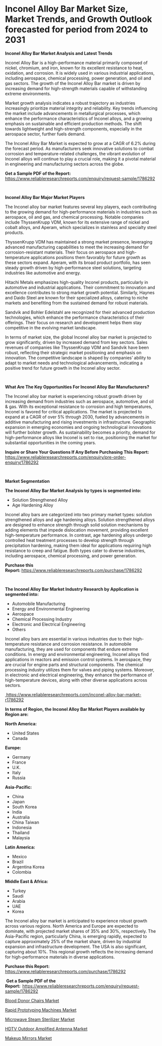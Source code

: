 <p><h1>Inconel Alloy Bar Market Size, Market Trends, and Growth Outlook forecasted for period from 2024 to 2031</h1></p><p><strong>Inconel Alloy Bar Market Analysis and Latest Trends</strong></p>
<p><p>Inconel Alloy Bar is a high-performance material primarily composed of nickel, chromium, and iron, known for its excellent resistance to heat, oxidation, and corrosion. It is widely used in various industrial applications, including aerospace, chemical processing, power generation, and oil and gas sectors. The growth of the Inconel Alloy Bar market is driven by increasing demand for high-strength materials capable of withstanding extreme environments.</p><p>Market growth analysis indicates a robust trajectory as industries increasingly prioritize material integrity and reliability. Key trends influencing the market include advancements in metallurgical processes, which enhance the performance characteristics of Inconel alloys, and a growing emphasis on sustainable and efficient production methods. The shift towards lightweight and high-strength components, especially in the aerospace sector, further fuels demand. </p><p>The Inconel Alloy Bar Market is expected to grow at a CAGR of 6.2% during the forecast period. As manufacturers seek innovative solutions to combat corrosion and temperature-related challenges, the vibrant evolution of Inconel alloys will continue to play a crucial role, making it a pivotal material in engineering and manufacturing sectors across the globe.</p></p>
<p><strong>Get a Sample PDF of the Report:&nbsp;</strong> <a href="https://www.reliableresearchreports.com/enquiry/request-sample/1786292?utm_campaign=1289&utm_medium=2&utm_source=Github&utm_content=ia&utm_term=09102024&utm_id=inconel-alloy-bar">https://www.reliableresearchreports.com/enquiry/request-sample/1786292</a></p>
<p>&nbsp;</p>
<p><strong>Inconel Alloy Bar Major Market Players</strong></p>
<p><p>The Inconel alloy bar market features several key players, each contributing to the growing demand for high-performance materials in industries such as aerospace, oil and gas, and chemical processing. Notable companies include ThyssenKrupp VDM, known for its extensive range of nickel and cobalt alloys, and Aperam, which specializes in stainless and specialty steel products.</p><p>ThyssenKrupp VDM has maintained a strong market presence, leveraging advanced manufacturing capabilities to meet the increasing demand for corrosion-resistant materials. Their focus on aerospace and high-temperature applications positions them favorably for future growth as these sectors expand. Aperam, with its broad product portfolio, has seen steady growth driven by high-performance steel solutions, targeting industries like automotive and energy.</p><p>Hitachi Metals emphasizes high-quality Inconel products, particularly in automotive and industrial applications. Their commitment to innovation and excellence contributes to strong market growth potential. Similarly, Haynes and Daido Steel are known for their specialized alloys, catering to niche markets and benefiting from the sustained demand for robust materials.</p><p>Sandvik and Bohler Edelstahl are recognized for their advanced production technologies, which enhance the performance characteristics of their offerings. Their focus on research and development helps them stay competitive in the evolving market landscape.</p><p>In terms of market size, the global Inconel alloy bar market is projected to grow significantly, driven by increased demand from key sectors. Sales revenues of companies like ThyssenKrupp VDM and Sandvik have been robust, reflecting their strategic market positioning and emphasis on innovation. The competitive landscape is shaped by companies’ ability to adapt to market needs and technological advancements, indicating a positive trend for future growth in the Inconel alloy sector.</p></p>
<p>&nbsp;</p>
<p><strong>What Are The Key Opportunities For Inconel Alloy Bar Manufacturers?</strong></p>
<p><p>The Inconel alloy bar market is experiencing robust growth driven by increasing demand from industries such as aerospace, automotive, and oil & gas. With its exceptional resistance to corrosion and high temperatures, Inconel is favored for critical applications. The market is projected to expand at a CAGR of over 5% through 2030, fueled by advancements in additive manufacturing and rising investments in infrastructure. Geographic expansion in emerging economies and ongoing technological innovations will further bolster growth. As sustainability becomes a priority, demand for high-performance alloys like Inconel is set to rise, positioning the market for substantial opportunities in the coming years.</p></p>
<p><strong>Inquire or Share Your Questions If Any Before Purchasing This Report:</strong> <a href="https://www.reliableresearchreports.com/enquiry/pre-order-enquiry/1786292?utm_campaign=1289&utm_medium=2&utm_source=Github&utm_content=ia&utm_term=09102024&utm_id=inconel-alloy-bar">https://www.reliableresearchreports.com/enquiry/pre-order-enquiry/1786292</a></p>
<p>&nbsp;</p>
<p><strong>Market Segmentation</strong></p>
<p><strong>The Inconel Alloy Bar Market Analysis by types is segmented into:</strong></p>
<p><ul><li>Solution Strengthened Alloy</li><li>Age Hardening Alloy</li></ul></p>
<p><p>Inconel alloy bars are categorized into two primary market types: solution strengthened alloys and age hardening alloys. Solution strengthened alloys are designed to enhance strength through solid solution mechanisms by adding elements that impede dislocation movement, providing excellent high-temperature performance. In contrast, age hardening alloys undergo controlled heat treatment processes to develop strength through precipitation hardening, making them ideal for applications requiring high resistance to creep and fatigue. Both types cater to diverse industries, including aerospace, chemical processing, and power generation.</p></p>
<p><strong>Purchase this Report:&nbsp;</strong><a href="https://www.reliableresearchreports.com/purchase/1786292?utm_campaign=1289&utm_medium=2&utm_source=Github&utm_content=ia&utm_term=09102024&utm_id=inconel-alloy-bar">https://www.reliableresearchreports.com/purchase/1786292</a></p>
<p>&nbsp;</p>
<p><strong>The Inconel Alloy Bar Market Industry Research by Application is segmented into:</strong></p>
<p><ul><li>Automobile Manufacturing</li><li>Energy and Environmental Engineering</li><li>Aerospace</li><li>Chemical Processing Industry</li><li>Electronic and Electrical Engineering</li><li>Others</li></ul></p>
<p><p>Inconel alloy bars are essential in various industries due to their high-temperature resistance and corrosion resistance. In automobile manufacturing, they are used for components that endure extreme conditions. In energy and environmental engineering, Inconel alloys find applications in reactors and emission control systems. In aerospace, they are crucial for engine parts and structural components. The chemical processing industry utilizes them for valves and piping systems. Moreover, in electronic and electrical engineering, they enhance the performance of high-temperature devices, along with other diverse applications across sectors.</p></p>
<p><a href="https://www.reliableresearchreports.com/inconel-alloy-bar-market-r1786292?utm_campaign=1289&utm_medium=2&utm_source=Github&utm_content=ia&utm_term=09102024&utm_id=inconel-alloy-bar">&nbsp;https://www.reliableresearchreports.com/inconel-alloy-bar-market-r1786292</a></p>
<p><strong>In terms of Region, the Inconel Alloy Bar Market Players available by Region are:</strong></p>
<p>
    <p> <strong> North America: </strong>
        <ul>
            <li>United States</li>
            <li>Canada</li>
        </ul>
        </p> 
    <p> <strong> Europe: </strong>
        <ul>
            <li>Germany</li>
            <li>France</li>
            <li>U.K.</li>
            <li>Italy</li>
            <li>Russia</li>
        </ul>
        </p> 
    <p> <strong> Asia-Pacific: </strong>
        <ul>
            <li>China</li>
            <li>Japan</li>
            <li>South Korea</li>
            <li>India</li>
            <li>Australia</li>
            <li>China Taiwan</li>
            <li>Indonesia</li>
            <li>Thailand</li>
            <li>Malaysia</li>
        </ul>
        </p> 
    <p> <strong> Latin America: </strong>
        <ul>
            <li>Mexico</li>
            <li>Brazil</li>
            <li>Argentina Korea</li>
            <li>Colombia</li>
        </ul>
        </p> 
    <p> <strong> Middle East & Africa: </strong>
        <ul>
            <li>Turkey</li>
            <li>Saudi</li>
            <li>Arabia</li>
            <li>UAE</li>
            <li>Korea</li>
        </ul>
    </p>
    </p>
<p><p>The Inconel alloy bar market is anticipated to experience robust growth across various regions. North America and Europe are expected to dominate, with projected market shares of 35% and 30%, respectively. The Asia-Pacific region, particularly China, is emerging rapidly, expected to capture approximately 25% of the market share, driven by industrial expansion and infrastructure development. The USA is also significant, capturing about 10%. This regional growth reflects the increasing demand for high-performance materials in diverse applications.</p></p>
<p><strong>Purchase this Report: </strong><a href="https://www.reliableresearchreports.com/purchase/1786292?utm_campaign=1289&utm_medium=2&utm_source=Github&utm_content=ia&utm_term=09102024&utm_id=inconel-alloy-bar">https://www.reliableresearchreports.com/purchase/1786292</a></p>
<p>&nbsp;<strong>Get a Sample PDF of the Report:&nbsp;&nbsp;</strong><a href="https://www.reliableresearchreports.com/enquiry/request-sample/1786292?utm_campaign=1289&utm_medium=2&utm_source=Github&utm_content=ia&utm_term=09102024&utm_id=inconel-alloy-bar">https://www.reliableresearchreports.com/enquiry/request-sample/1786292</a></p>
<p><strong></strong></p>
<p><p><a href="https://www.linkedin.com/pulse/what-emerging-market-trends-blood-donor-chairs-detailed-41ive?trackingId=PF2w43RvTwutAbR8W7L7%2Bg%3D%3D&utm_campaign=1289&utm_medium=2&utm_source=Github&utm_content=ia&utm_term=09102024&utm_id=inconel-alloy-bar">Blood Donor Chairs Market</a></p><p><a href="https://www.linkedin.com/pulse/deep-dive-rapid-prototyping-machines-market-itstrends-segmentation-atqse?utm_campaign=1289&utm_medium=2&utm_source=Github&utm_content=ia&utm_term=09102024&utm_id=inconel-alloy-bar">Rapid Prototyping Machines Market</a></p><p><a href="https://www.linkedin.com/pulse/microwave-steam-sterilizer-market-share-size-trends-industry-cmpie?trackingId=pNIEbQOuQMuUjbrWMx5WPA%3D%3D&utm_campaign=1289&utm_medium=2&utm_source=Github&utm_content=ia&utm_term=09102024&utm_id=inconel-alloy-bar">Microwave Steam Sterilizer Market</a></p><p><a href="https://www.linkedin.com/pulse/hdtv-outdoor-amplified-antenna-market-size-growing-cagr-127-u5cie?trackingId=hZMjv1GqSdC6%2FDv7ZeebDQ%3D%3D&utm_campaign=1289&utm_medium=2&utm_source=Github&utm_content=ia&utm_term=09102024&utm_id=inconel-alloy-bar">HDTV Outdoor Amplified Antenna Market</a></p><p><a href="https://www.linkedin.com/pulse/makeup-mirrors-market-size-segmentation-trends-growth-analysis-jdiff?utm_campaign=1289&utm_medium=2&utm_source=Github&utm_content=ia&utm_term=09102024&utm_id=inconel-alloy-bar">Makeup Mirrors Market</a></p></p>